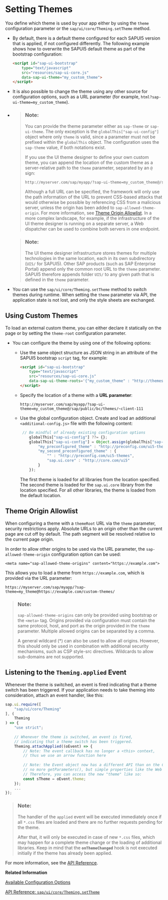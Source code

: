 <!-- loioe9fc648661d84ed89360bbec3ae02611 -->

# Setting Themes

You define which theme is used by your app either by using the `theme` configuration parameter or the `sap/ui/core/Theming.setTheme` method.

-   By default, there is a default theme configured for each SAPUI5 version that is applied, if not configured differently. The following example shows how to overwrite the SAPUI5 default theme as part of the bootstrap configuration:

    ```html
    <script id="sap-ui-bootstrap"
        type="text/javascript"
        src="resources/sap-ui-core.js"
        data-sap-ui-theme="my_custom_theme">
    </script>
    ```

-   It is also possible to change the theme using any other source for configuration options, such as a URL parameter \(for example, `html?sap-ui-theme=my_custom_theme`\).

-   > ### Note:  
    > You can provide the theme parameter either as `sap-theme` or `sap-ui-theme`. The only exception is the `globalThis["sap-ui-config"]` object where only `theme` is valid, since a parameter must not be prefixed within the `globalThis` object. The configuration uses the `sap-theme` value, if both notations exist.
    > 
    > If you use the UI theme designer to define your own custom theme, you can append the location of the custom theme as a server-relative path to the `theme` parameter, separated by an `@` sign:
    > 
    > ```html
    > http://myserver.com/sap/myapp/?sap-ui-theme=my_custom_theme@/sap/public/bc/themes/~client-111
    > ```
    > 
    > Although a full URL can be specified, the framework will only use the path information of the URL to prevent CSS-based attacks that would otherwise be possible by referencing CSS from a malicious server, unless the origin has been added to `sap-allowed-theme-origin`. For more information, see [Theme Origin Allowlist](setting-themes-e9fc648.md#loioe9fc648661d84ed89360bbec3ae02611__section_TOA). In a more complex landscape, for example, if the infrastructure of the UI theme designer is running on a separate server, a Web dispatcher can be used to combine both servers in one endpoint.

    > ### Note:  
    > The UI theme designer infrastructure stores themes for multiple technologies in the same location, each in its own subdirectory \(`UI5/` for SAPUI5\). Other SAP products \(such as SAP Enterprise Portal\) append only the common root URL to the `theme` parameter. SAPUI5 therefore appends folder `UI5/` to any given path that is defined in the `theme` parameter.

-   You can use the `sap/ui/core/Theming.setTheme` method to switch themes during runtime. When setting the `theme` parameter via API, the application state is not lost, and only the style sheets are exchanged.




## Using Custom Themes

To load an external custom theme, you can either declare it statically on the page or by setting the `theme-root` configuration parameter.

-   You can configure the theme by using one of the following options:

    -   Use the same object structure as JSON string in an attribute of the SAPUI5 bootstrap `script` tag, for example:

        ```html
        <script id="sap-ui-bootstrap" 
        	type="text/javascript"
        	src="resources/sap-ui-core.js"
        	data-sap-ui-theme-roots='{"my_custom_theme" : "http://themes.org/ui5"}'>
        </script>
        ```

    -   Specify the location of a theme with a **URL parameter**:

        ```
        http://myserver.com/sap/myapp/?sap-ui-theme=my_custom_theme@/sap/public/bc/themes/~client-111
        ```

    -   Use the global configuration object. Create and load an additional `<additional-config.js>` file with the following content:

        ```js
         // Be mindful of already existing configuration options
            globalThis["sap-ui-config"] ??= {};
            globalThis["sap-ui-config"] = Object.assign(globalThis["sap-ui-config"]["theme-roots"] || {}, {
                "my_preconfigured_theme" : "http://preconfig.com/ui5-themes",
                "my_second_preconfigured_theme" : {
                    "" : "http://preconfig.com/ui5-themes",
                    "sap.ui.core" : "http://core.com/ui5"
                }
            });
        ```

        The first theme is loaded for all libraries from the location specified. The second theme is loaded for the `sap.ui.core` library from the location specified. For all other libraries, the theme is loaded from the default location.





<a name="loioe9fc648661d84ed89360bbec3ae02611__section_TOA"/>

## Theme Origin Allowlist

When configuring a theme with a `themeRoot` URL via the `theme` parameter, security restrictions apply. Absolute URLs to an origin other than the current page are cut off by default. The path segment will be resolved relative to the current page origin.

In order to allow other origins to be used via the URL parameter, the `sap-allowed-theme-origin` configuration option can be used:

`<meta name="sap-allowed-theme-origins" content="https://example.com">`

This allows you to load a theme from `https://example.com`, which is provided via the URL parameter:

`https://myserver.com/sap/myapp/?sap-theme=my_theme@https://example.com/custom-themes/`

> ### Note:  
> `sap-allowed-theme-origins` can only be provided using bootstrap or the `<meta>` tag. Origins provided via configuration must contain the same protocol, host, and port as the origin provided in the `theme` parameter. Multiple allowed origins can be separated by a comma.
> 
> A general wildcard \(\*\) can also be used to allow all origins. However, this should only be used in combination with additional security mechanisms, such as CSP style-src directives. Wildcards to allow sub-domains are not supported.



## Listening to the `Theming.applied` Event

Whenever the theme is switched, an event is fired indicating that a theme switch has been triggered. If your application needs to take theming into consideration, attach an event handler, like this:

```js
sap.ui.require([
    "sap/ui/core/Theming"
], (
    Theming
) => {
    "use strict";
     
    // Whenever the theme is switched, an event is fired,
    // indicating that a theme switch has been triggered.
    Theming.attachApplied((oEvent) => {
        // Note: The event callback has no longer a <this> context,
        // thus we use an arrow function here
 
        // Note: the Event object now has a different API than on the Core facade:
        // no more getParameters(), but simple properties like the Web API events.
        // Therefore, you can access the new "theme" like so:
        const sTheme = oEvent.theme;
    });
    ...
});
```

> ### Note:  
> The handler of the `applied` event will be executed immediately once if all `*.css` files are loaded and there are no further requests pending for the theme.
> 
> After that, it will only be executed in case of new `*.css` files, which may happen for a complete theme change or the loading of additional libraries. Keep in mind that the **`onThemeChanged`** hook is not executed initially if the theme has already been applied.

For more information, see the [API Reference](https://ui5.sap.com/#/api/module:sap/ui/core/Theming%23events/applied).

**Related Information**  


[Available Configuration Options](configuration-of-the-sapui5-runtime-91f08de.md#loio91f08de06f4d1014b6dd926db0e91070__section_ACO)

[API Reference: `sap/ui/core/Theming.setTheme`](https://ui5.sap.com/#/api/module:sap/ui/core/Theming%23methods/sap/ui/core/Theming.setTheme)

